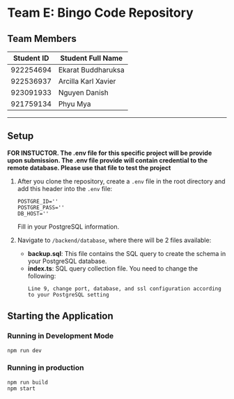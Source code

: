 # Team E: Bingo Code Repository

## Team Members
|        Student ID          |     Student Full Name      |
| ---------------------------| ---------------------------|
|         922254694          |     Ekarat Buddharuksa     |
|         922536937          |     Arcilla Karl Xavier    |
|         923091933          |     Nguyen Danish          |
|         921759134          |     Phyu Mya               |

***

## Setup
**FOR INSTUCTOR. The .env file for this specific project will be provide upon submission. The .env file provide will contain credential to the remote database. Please use that file to test the project**
1. After you clone the repository, create a `.env` file in the root directory and add this header into the `.env` file:
    ```plaintext
    POSTGRE_ID=''
    POSTGRE_PASS=''
    DB_HOST=''
    ```
    Fill in your PostgreSQL information.

2. Navigate to `/backend/database`, where there will be 2 files available:
   - **backup.sql**: This file contains the SQL query to create the schema in your PostgreSQL database.
   - **index.ts**: SQL query collection file. You need to change the following:
     ```
     Line 9, change port, database, and ssl configuration according to your PostgreSQL setting
     ```

## Starting the Application
### Running in Development Mode
 ```
 npm run dev 
 ```
### Running in production
 ```
 npm run build
 npm start
 ```
